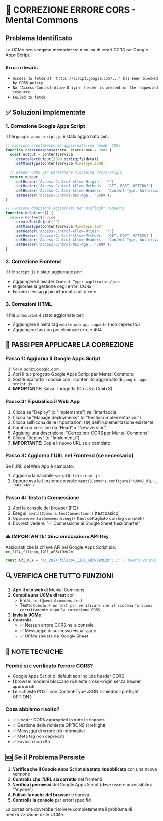 # 🔧 CORREZIONE ERRORE CORS - Mental Commons

## Problema Identificato
Le UCMe non vengono memorizzate a causa di errori CORS nel Google Apps Script.

### Errori rilevati:
- `Access to fetch at 'https://script.google.com/...' has been blocked by CORS policy`
- `No 'Access-Control-Allow-Origin' header is present on the requested resource`
- `Failed to fetch`

## ✅ Soluzioni Implementate

### 1. Correzione Google Apps Script
Il file `google-apps-script.js` è stato aggiornato con:

```javascript
// Funzione createResponse aggiornata con header CORS
function createResponse(data, statusCode = 200) {
  const output = ContentService
    .createTextOutput(JSON.stringify(data))
    .setMimeType(ContentService.MimeType.JSON);
    
  // Header CORS per permettere richieste cross-origin
  return output
    .setHeader('Access-Control-Allow-Origin', '*')
    .setHeader('Access-Control-Allow-Methods', 'GET, POST, OPTIONS')
    .setHeader('Access-Control-Allow-Headers', 'Content-Type, Authorization')
    .setHeader('Access-Control-Max-Age', '3600');
}

// Funzione doOptions aggiornata per preflight requests
function doOptions() {
  return ContentService
    .createTextOutput('')
    .setMimeType(ContentService.MimeType.TEXT)
    .setHeader('Access-Control-Allow-Origin', '*')
    .setHeader('Access-Control-Allow-Methods', 'GET, POST, OPTIONS')
    .setHeader('Access-Control-Allow-Headers', 'Content-Type, Authorization')
    .setHeader('Access-Control-Max-Age', '3600');
}
```

### 2. Correzione Frontend
Il file `script.js` è stato aggiornato per:
- Aggiungere il header `Content-Type: application/json`
- Migliorare la gestione degli errori CORS
- Fornire messaggi più informativi all'utente

### 3. Correzioni HTML
Il file `index.html` è stato aggiornato per:
- Aggiungere il meta tag `mobile-web-app-capable` (non deprecato)
- Aggiungere favicon per eliminare errore 404

## 🚀 PASSI PER APPLICARE LA CORREZIONE

### Passo 1: Aggiorna il Google Apps Script
1. Vai a [script.google.com](https://script.google.com)
2. Apri il tuo progetto Google Apps Script per Mental Commons
3. Sostituisci tutto il codice con il contenuto aggiornato di `google-apps-script.js`
4. **IMPORTANTE**: Salva il progetto (Ctrl+S o Cmd+S)

### Passo 2: Ripubblica il Web App
1. Clicca su "Deploy" (o "Implementa") nell'interfaccia
2. Clicca su "Manage deployments" (o "Gestisci implementazioni")
3. Clicca sull'icona delle impostazioni (⚙️) dell'implementazione esistente
4. Cambia la versione da "Head" a "New version"
5. Aggiungi una descrizione: "Correzione CORS per Mental Commons"
6. Clicca "Deploy" (o "Implementa")
7. **IMPORTANTE**: Copia il nuovo URL se è cambiato

### Passo 3: Aggiorna l'URL nel Frontend (se necessario)
Se l'URL del Web App è cambiato:
1. Aggiorna la variabile `scriptUrl` in `script.js`
2. Oppure usa la funzione console: `mentalCommons.configure('NUOVO_URL', 'API_KEY')`

### Passo 4: Testa la Connessione
1. Apri la console del browser (F12)
2. Esegui: `mentalCommons.testConnection()` (test basico)
3. Oppure: `mentalCommons.debug()` (test dettagliato con log completi)
4. Dovresti vedere: "✅ Connessione al Google Sheet funzionante!"

### ⚠️ IMPORTANTE: Sincronizzazione API Key
Assicurati che la chiave API nel Google Apps Script sia: `mc_2024_filippo_1201_aB3xY9zK2m`

```javascript
const API_KEY = 'mc_2024_filippo_1201_aB3xY9zK2m'; // ✅ Questa chiave
```

## 🔍 VERIFICA CHE TUTTO FUNZIONI

1. **Apri il sito web** di Mental Commons
2. **Compila una UCMe di test** con:
   - Email: `test@mentalcommons.test`
   - Testo: `Questo è un test per verificare che il sistema funzioni correttamente dopo la correzione CORS.`
3. **Invia la UCMe**
4. **Controlla**:
   - ✅ Nessun errore CORS nella console
   - ✅ Messaggio di successo visualizzato
   - ✅ UCMe salvata nel Google Sheet

## 📝 NOTE TECNICHE

### Perché si è verificato l'errore CORS?
- Google Apps Script di default non include header CORS
- I browser moderni bloccano richieste cross-origin senza header appropriati
- Le richieste POST con Content-Type JSON richiedono preflight OPTIONS

### Cosa abbiamo risolto?
- ✅ Header CORS appropriati in tutte le risposte
- ✅ Gestione delle richieste OPTIONS (preflight)
- ✅ Messaggi di errore più informativi
- ✅ Meta tag non deprecati
- ✅ Favicon corretto

## 🆘 Se il Problema Persiste

1. **Verifica che il Google Apps Script sia stato ripubblicato** con una nuova versione
2. **Controlla che l'URL sia corretto** nel frontend
3. **Verifica i permessi** del Google Apps Script (deve essere accessibile a "Anyone")
4. **Pulisci la cache del browser** e riprova
5. **Controlla la console** per errori specifici

La correzione dovrebbe risolvere completamente il problema di memorizzazione delle UCMe. 